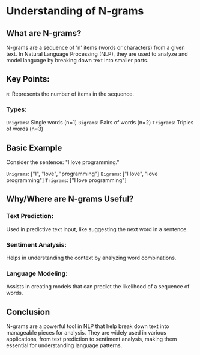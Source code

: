 # Understanding of N-grams
## What are N-grams?
N-grams are a sequence of 'n' items (words or characters) from a given text. In Natural Language Processing (NLP), they are used to analyze and model language by breaking down text into smaller parts.

## Key Points:
`N`: Represents the number of items in the sequence.
### Types:
`Unigrams`: Single words (n=1)
`Bigrams`: Pairs of words (n=2)
`Trigrams`: Triples of words (n=3)


## Basic Example
Consider the sentence: "I love programming."

`Unigrams`: ["I", "love", "programming"]
`Bigrams`: ["I love", "love programming"]
`Trigrams`: ["I love programming"]

## Why/Where are N-grams Useful?
### Text Prediction: 
Used in predictive text input, like suggesting the next word in a sentence.
### Sentiment Analysis: 
Helps in understanding the context by analyzing word combinations.
### Language Modeling: 
Assists in creating models that can predict the likelihood of a sequence of words.

## Conclusion
N-grams are a powerful tool in NLP that help break down text into manageable pieces for analysis. They are widely used in various applications, from text prediction to sentiment analysis, making them essential for understanding language patterns.